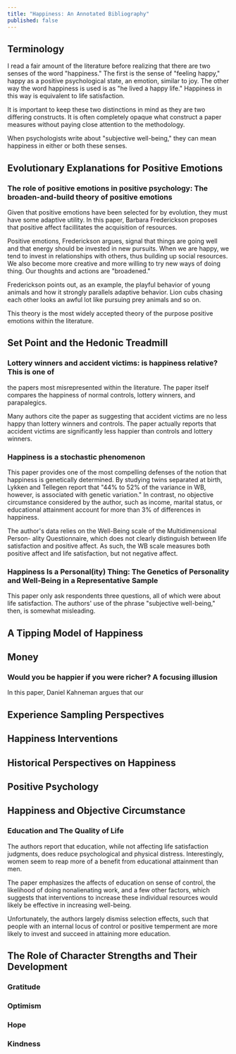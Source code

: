 ```yaml
---
title: "Happiness: An Annotated Bibliography"
published: false
---
```


## Terminology

I read a fair amount of the literature before realizing that there are two senses
of the word "happiness." The first is the sense of "feeling happy," happy as a
positive psychological state, an emotion, similar to joy. The other way the word
happiness is used is as "he lived a happy life." Happiness in this way is
equivalent to life satisfaction.

It is important to keep these two distinctions in mind as they are two differing
constructs. It is often completely opaque what construct a paper measures
without paying close attention to the methodology.

When psychologists write about "subjective well-being," they can mean happiness
in either or both these senses.

## Evolutionary Explanations for Positive Emotions

### The role of positive emotions in positive psychology: The broaden-and-build theory of positive emotions

Given that positive emotions have been selected for by evolution, they must have
some adaptive utility. In this paper, Barbara Frederickson proposes that
positive affect facillitates the acquisition of resources. 

Positive emotions, Frederickson argues, signal that things are going well and
that energy should be invested in new pursuits. When we are happy, we tend to
invest in relationships with others, thus building up social resources. We also
become more creative and more willing to try new ways of doing thing. Our
thoughts and actions are "broadened."

Frederickson points out, as an example, the playful behavior of young animals
and how it strongly parallels adaptive behavior. Lion cubs chasing each other
looks an awful lot like pursuing prey animals and so on. 

This theory is the most widely accepted theory of the purpose positive emotions within the literature. 

## Set Point and the Hedonic Treadmill

### Lottery winners and accident victims: is happiness relative?  This is one of
the papers most misrepresented within the literature. The paper itself compares
the happiness of normal controls, lottery winners, and parapalegics.

Many authors cite the paper as suggesting that accident victims are no
less happy than lottery winners and controls. The paper actually reports that
accident victims are significantly less happier than controls and lottery
winners.

### Happiness is a stochastic phenomenon
This paper provides one of the most compelling defenses of the notion that
happiness is genetically determined. By studying twins separated at birth,
Lykken and Tellegen report that "44% to 52% of the variance in WB, however, is
associated with genetic variation." In contrast, no objective circumstance
considered by the author, such as income, marital status, or educational
attainment account for more than 3% of differences in happiness.

The author's data relies on the Well-Being scale of the Multidimensional Person-
ality Questionnaire, which does not clearly distinguish between life
satisfaction and positive affect. As such, the WB scale measures both positive
affect and life satisfaction, but not negative affect.



### Happiness Is a Personal(ity) Thing: The Genetics of Personality and Well-Being in a Representative Sample 
This paper only ask respondents three
questions, all of which were about life satisfaction. The authors' use of the
phrase "subjective well-being," then, is somewhat misleading.

## A Tipping Model of Happiness

## Money

### Would you be happier if you were richer? A focusing illusion

In this paper, Daniel Kahneman argues that our

## Experience Sampling Perspectives

## Happiness Interventions

## Historical Perspectives on Happiness

## Positive Psychology

## Happiness and Objective Circumstance
### Education and The Quality of Life

The authors report that education, while not affecting life satisfaction
judgments, does reduce psychological and physical distress. Interestingly, women seem to
reap more of a benefit from educational attainment than men. 

The paper emphasizes the affects of education on sense of control, the
likelihood of doing nonalienating work, and a few other factors, which suggests
that interventions to increase these individual resources would likely be
effective in increasing well-being.

Unfortunately, the authors largely dismiss selection effects, such
that people with an internal locus of control or positive temperment are more
likely to invest and succeed in attaining more education. 

## The Role of Character Strengths and Their Development

### Gratitude
### Optimism
### Hope
### Kindness
